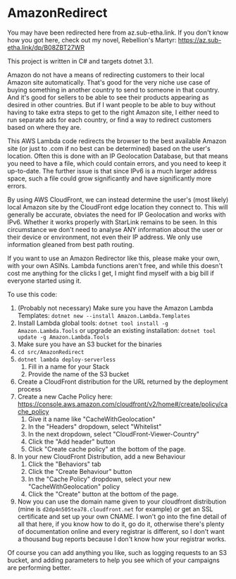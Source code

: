 # AmazonRedirect

You may have been redirected here from az.sub-etha.link. If you don't know how you got here, check out my novel, Rebellion's Martyr: https://az.sub-etha.link/dp/B08ZBT27WR

This project is written in C# and targets dotnet 3.1.

Amazon do not have a means of redirecting customers to their local Amazon site automatically. That's good for the very niche use case of buying something in another country to send to someone in that country. And it's good for sellers to be able to see their products appearing as desired in other countries. But if I want people to be able to buy without having to take extra steps to get to the right Amazon site, I either need to run separate ads for each country, or find a way to redirect customers based on where they are.

This AWS Lambda code redirects the browser to the best available Amazon site (or just to .com if no best can be determined) based on the user's location. Often this is done with an IP Geolocation Database, but that means you need to have a file, which could contain errors, and you need to keep it up-to-date. The further issue is that since IPv6 is a much larger address space, such a file could grow significantly and have significantly more errors.

By using AWS CloudFront, we can instead determine the user's (most likely) local Amazon site by the CloudFront edge location they connect to. This will generally be accurate, obviates the need for IP Geolocation and works with IPv6. Whether it works properly with StarLink remains to be seen. In this circumstance we don't need to analyse ANY information about the user or their device or environment, not even their IP address. We only use information gleaned from best path routing.

If you want to use an Amazon Redirector like this, please make your own, with your own ASINs. Lambda functions aren't free, and while this doesn't cost me anything for the clicks I get, I might find myself with a big bill if everyone started using it.

To use this code:
1. (Probably not necessary) Make sure you have the Amazon Lambda Templates: `dotnet new --install Amazon.Lambda.Templates`
2. Install Lambda global tools: `dotnet tool install -g Amazon.Lambda.Tools` or upgrade an existing installation: `dotnet tool update -g Amazon.Lambda.Tools`
3. Make sure you have an S3 bucket for the binaries
4. `cd src/AmazonRedirect`
5. `dotnet lambda deploy-serverless`
	1. Fill in a name for your Stack
	2. Provide the name of the S3 bucket
6. Create a CloudFront distribution for the URL returned by the deployment process
7. Create a new Cache Policy here: https://console.aws.amazon.com/cloudfront/v2/home#/create/policy/cache_policy
	1. Give it a name like "CacheWithGeolocation"
	2. In the "Headers" dropdown, select "Whitelist"
	3. In the next dropdown, select "CloudFront-Viewer-Country"
	4. Click the "Add header" button
	5. Click "Create cache policy" at the bottom of the page.
8. In your new CloudFront Distribution, add a new Behaviour
	1. Click the "Behaviors" tab
	2. Click the "Create Behaviour" button
	3. In the "Cache Policy" dropdown, select your new "CacheWithGeolocation" policy
	4. Click the "Create" button at the bottom of the page.
9. Now you can use the domain name given to your cloudfront distribution (mine is `d2dp4n505tea78.cloudfront.net` for example) or get an SSL certificate and set up your own CNAME. I won't go into the fine detail of all that here, if you know how to do it, go do it, otherwise there's plenty of documentation online and every registrar is different, so I don't want a thousand bug reports because I don't know how your registrar works.

Of course you can add anything you like, such as logging requests to an S3 bucket, and adding parameters to help you see which of your campaigns are performing better.
